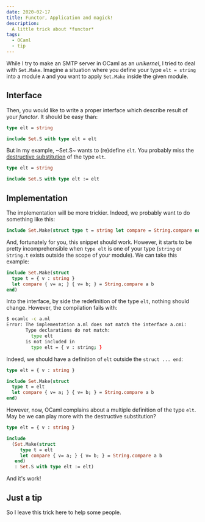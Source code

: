 ```yaml
---
date: 2020-02-17
title: Functor, Application and magick!
description:
  A little trick about *functor*
tags:
  - OCaml
  - tip
---
```


While I try to make an SMTP server in OCaml as an *unikernel*, I tried to deal
with `Set.Make`. Imagine a situation where you define your type `elt = string`
into a module `A` and you want to apply `Set.Make` inside the given module.

## Interface

Then, you would like to write a proper interface which describe result of your
*functor*. It should be easy than:

```ocaml
type elt = string

include Set.S with type elt = elt
```

But in my example, ~Set.S~ wants to (re)define `elt`. You probably miss the
[destructive substitution][destructive-substitution] of the type `elt`.

```ocaml
type elt = string

include Set.S with type elt := elt
```

## Implementation

The implementation will be more trickier. Indeed, we probably want to do
something like this:

```ocaml
include Set.Make(struct type t = string let compare = String.compare end)
```

And, fortunately for you, this snippet should work. However, it starts to be
pretty incomprehensible when `type elt` is one of your type (`string` or
`String.t` exists outside the scope of your module). We can take this example:

```ocaml
include Set.Make(struct
  type t = { v : string }
  let compare { v= a; } { v= b; } = String.compare a b
end)
```

Into the interface, by side the redefinition of the type `elt`, nothing should
change. However, the compilation fails with:

```sh
$ ocamlc -c a.ml
Error: The implementation a.ml does not match the interface a.cmi:
       Type declarations do not match:
         type elt
       is not included in
         type elt = { v : string; }
```

Indeed, we should have a definition of `elt` outside the `struct ... end`:

```ocaml
type elt = { v : string }

include Set.Make(struct
  type t = elt
  let compare { v= a; } { v= b; } = String.compare a b
end)
```

However, now, OCaml complains about a multiple definition of the type `elt`.
May be we can play more with the destructive substitution?

```ocaml
type elt = { v : string }

include
  (Set.Make(struct
     type t = elt
     let compare { v= a; } { v= b; } = String.compare a b
   end)
   : Set.S with type elt := elt)
```

And it's work!

## Just a tip

So I leave this trick here to help some people.

[destructive-substitution]: https://caml.inria.fr/pub/docs/manual-ocaml/manual030.html#sec252
